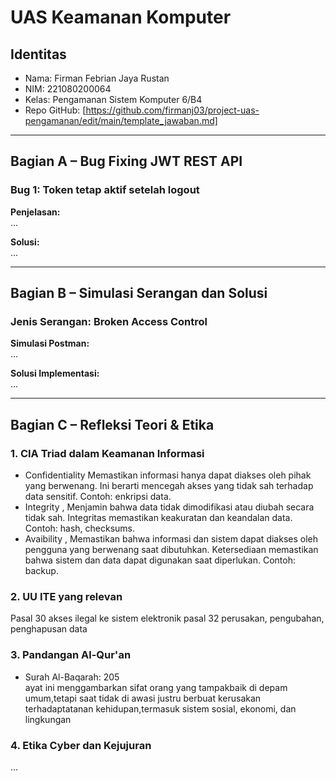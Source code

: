 # UAS Keamanan Komputer

## Identitas
- Nama: Firman Febrian Jaya Rustan
- NIM: 221080200064
- Kelas: Pengamanan Sistem Komputer 6/B4
- Repo GitHub: [https://github.com/firmanj03/project-uas-pengamanan/edit/main/template_jawaban.md]

---

## Bagian A – Bug Fixing JWT REST API

### Bug 1: Token tetap aktif setelah logout
**Penjelasan:**  
...

**Solusi:**  
...

---

## Bagian B – Simulasi Serangan dan Solusi

### Jenis Serangan: Broken Access Control  
**Simulasi Postman:**  
...

**Solusi Implementasi:**  
...

---

## Bagian C – Refleksi Teori & Etika

### 1. CIA Triad dalam Keamanan Informasi  
- Confidentiality  Memastikan informasi hanya dapat diakses oleh pihak yang berwenang. Ini berarti mencegah akses yang tidak sah terhadap data sensitif. Contoh: enkripsi data.
- Integrity , Menjamin bahwa data tidak dimodifikasi atau diubah secara tidak sah. Integritas memastikan keakuratan dan keandalan data. Contoh: hash, checksums.
- Avaibility , Memastikan bahwa informasi dan sistem dapat diakses oleh pengguna yang berwenang saat dibutuhkan. Ketersediaan memastikan bahwa sistem dan data dapat digunakan saat diperlukan. Contoh: backup.

### 2. UU ITE yang relevan  
Pasal 30 akses ilegal ke sistem elektronik
pasal  32 perusakan, pengubahan, penghapusan data

### 3. Pandangan Al-Qur'an  
- Surah Al-Baqarah: 205  
ayat ini menggambarkan sifat orang yang tampakbaik di depam umum,tetapi saat tidak di awasi justru berbuat kerusakan terhadaptatanan kehidupan,termasuk sistem sosial, ekonomi, dan lingkungan

### 4. Etika Cyber dan Kejujuran  
...

